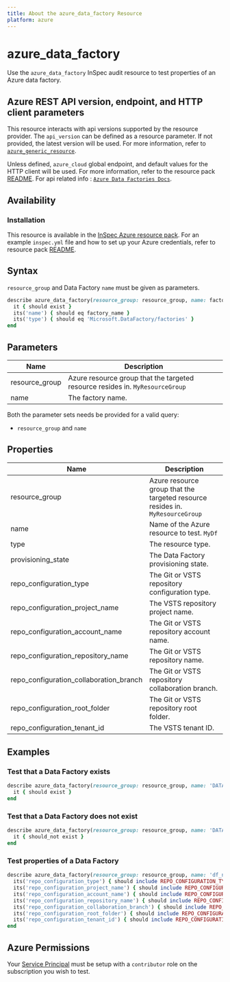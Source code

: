 ```yaml
---
title: About the azure_data_factory Resource
platform: azure
---
```


# azure_data_factory

Use the `azure_data_factory` InSpec audit resource to test properties of an Azure data factory.

## Azure REST API version, endpoint, and HTTP client parameters

This resource interacts with api versions supported by the resource provider.
The `api_version` can be defined as a resource parameter.
If not provided, the latest version will be used.
For more information, refer to [`azure_generic_resource`](azure_generic_resource.md).

Unless defined, `azure_cloud` global endpoint, and default values for the HTTP client will be used.
For more information, refer to the resource pack [README](../../README.md).
For api related info : [`Azure Data Factories Docs`](https://docs.microsoft.com/en-us/rest/api/datafactory/factories/get).


## Availability

### Installation

This resource is available in the [InSpec Azure resource pack](https://github.com/inspec/inspec-azure).
For an example `inspec.yml` file and how to set up your Azure credentials, refer to resource pack [README](../../README.md#Service-Principal).

## Syntax

`resource_group` and Data Factory `name` must be given as parameters.

```ruby
describe azure_data_factory(resource_group: resource_group, name: factory_name) do
  it { should exist }
  its('name') { should eq factory_name }
  its('type') { should eq 'Microsoft.DataFactory/factories' }
end
```

## Parameters

| Name                           | Description                                                                       |
|--------------------------------|-----------------------------------------------------------------------------------|
| resource_group                 | Azure resource group that the targeted resource resides in. `MyResourceGroup`     |
| name                           | The factory name.                                                                 |

Both the parameter sets needs be provided for a valid query:
- `resource_group` and `name`
## Properties

| Name                           | Description                                                                      |
|--------------------------------|----------------------------------------------------------------------------------|
| resource_group                 | Azure resource group that the targeted resource resides in. `MyResourceGroup`    |
| name                           | Name of the Azure resource to test. `MyDf`                                       |
| type                           | The resource type.                                                             |
| provisioning_state             | The Data Factory provisioning state.                                                   |
| repo_configuration_type        | The Git or VSTS repository configuration type. |
| repo_configuration_project_name| The VSTS repository project name. |
| repo_configuration_account_name | The Git or VSTS repository account name. |
| repo_configuration_repository_name | The Git or VSTS repository name. |
| repo_configuration_collaboration_branch | The Git or VSTS repository collaboration branch. |
| repo_configuration_root_folder | The Git or VSTS repository root folder.|
| repo_configuration_tenant_id | The VSTS tenant ID.|

## Examples

### Test that a Data Factory exists

```ruby
describe azure_data_factory(resource_group: resource_group, name: 'DATA_FACTORY_NAME') do
  it { should exist }
end
```

### Test that a Data Factory does not exist

```ruby
describe azure_data_factory(resource_group: resource_group, name: 'DATA_FACTORY_NAME') do
  it { should_not exist }
end
```

### Test properties of a Data Factory

```ruby
describe azure_data_factory(resource_group: resource_group, name: 'df_name') do
  its('repo_configuration_type') { should include REPO_CONFIGURATION_TYPE }
  its('repo_configuration_project_name') { should include REPO_CONFIGURATION_PROJECT_NAME }
  its('repo_configuration_account_name') { should include REPO_CONFIGURATION_ACCOUNT_NAME }
  its('repo_configuration_repository_name') { should include REPO_CONFIGURATION_REPOSITORY_NAME }
  its('repo_configuration_collaboration_branch') { should include REPO_CONFIGURATION_COLLABORATION_BRANCH }
  its('repo_configuration_root_folder') { should include REPO_CONFIGURATION_ROOT_FOLDER }
  its('repo_configuration_tenant_id') { should include REPO_CONFIGURATION_TENANT_ID }
end
```

## Azure Permissions

Your [Service Principal](https://docs.microsoft.com/en-us/azure/azure-resource-manager/resource-group-create-service-principal-portal) must be setup with a `contributor` role on the subscription you wish to test.
